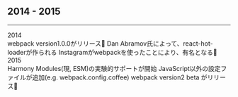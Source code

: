 <!-- sectionTitle: History: 2014 - 2015 -->

## 2014 - 2015

---

<div class="history-container">
  <div class="list-with-title">
    <div class="list-with-title-title">2014</div>
    <div class="list-with-title-body">
      <span>webpack version1.0.0がリリース🎉</span>
      <span>Dan Abramov氏によって、react-hot-loaderが作られる</span>
      <span>Instagramがwebpackを使ったことにより、有名となる🚀</span>
    </div>
  </div>
  <div class="list-with-title">
    <div class="list-with-title-title">2015</div>
    <div class="list-with-title-body">
      <span>Harmony Modules(現, ESM)の実験的サポートが開始</span>
      <span>JavaScript以外の設定ファイルが追加(e.g. webpack.config.coffee)</span>
      <span>webpack version2 beta がリリース🎉</span>
    </div>
  </div>
</div>
